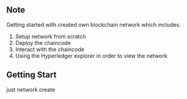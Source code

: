 ## Note 
Getting started with created own blockchain network which includes. 

1. Setup network from scratch 
2. Deploy the chaincode 
3. Interact with the chaincode 
4. Using the Hyperledger explorer in order to view the network 

## Getting Start 
just network create